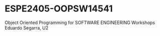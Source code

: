 # ESPE2405-OOPSW14541
Object Oriented Programming for SOFTWARE ENGINEERING 
Workshops Eduardo Segarra, U2